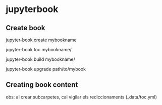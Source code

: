 # jupyterbook


## Create book

jupyter-book create mybookname

jupyter-book toc mybookname/

jupyter-book build mybookname/

jupyter-book upgrade path/to/mybook


## Creating book content


obs: al crear subcarpetes, cal vigilar els rediccionaments (_data/toc.yml)
